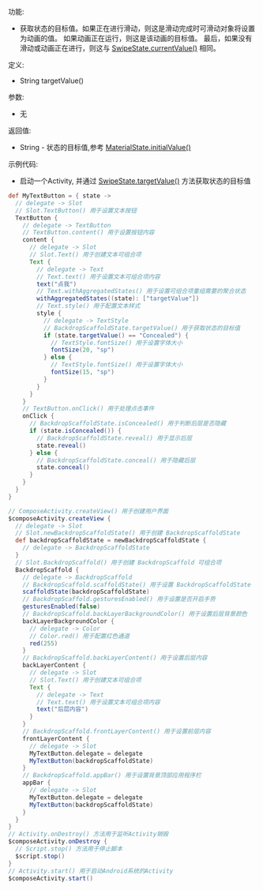 功能:

+ 获取状态的目标值。如果正在进行滑动，则这是滑动完成时可滑动对象将设置为动画的值。 如果动画正在运行，则这是该动画的目标值。
  最后，如果没有滑动或动画正在进行，则这与 [SwipeState.currentValue()](/API/UI/Compose/State/SwipeState/README.md?id=currentValue)
  相同。

定义:

+ String targetValue()

参数:

+ 无

返回值:

+ String -
  状态的目标值,参考 [MaterialState.initialValue()](/API/UI/Compose/State/MaterialState/README.md?id=initialValue)

示例代码:

+ 启动一个Activity, 并通过 [SwipeState.targetValue()](/API/UI/Compose/State/SwipeState/README.md?id=targetValue)
  方法获取状态的目标值

```groovy
def MyTextButton = { state ->
  // delegate -> Slot
  // Slot.TextButton() 用于设置文本按钮
  TextButton {
    // delegate -> TextButton
    // TextButton.content() 用于设置按钮内容
    content {
      // delegate -> Slot
      // Slot.Text() 用于创建文本可组合项
      Text {
        // delegate -> Text
        // Text.text() 用于设置文本可组合项内容
        text("点我")
        // Text.withAggregatedStates() 用于设置可组合项重组需要的聚合状态
        withAggregatedStates((state): ["targetValue"])
        // Text.style() 用于配置文本样式
        style {
          // delegate -> TextStyle
          // BackdropScaffoldState.targetValue() 用于获取状态的目标值
          if (state.targetValue() == "Concealed") {
            // TextStyle.fontSize() 用于设置字体大小
            fontSize(20, "sp")
          } else {
            // TextStyle.fontSize() 用于设置字体大小
            fontSize(15, "sp")
          }
        }
      }
    }
    // TextButton.onClick() 用于处理点击事件
    onClick {
      // BackdropScaffoldState.isConcealed() 用于判断后层是否隐藏
      if (state.isConcealed()) {
        // BackdropScaffoldState.reveal() 用于显示后层
        state.reveal()
      } else {
        // BackdropScaffoldState.conceal() 用于隐藏后层
        state.conceal()
      }
    }
  }
}

// ComposeActivity.createView() 用于创建用户界面
$composeActivity.createView {
  // delegate -> Slot
  // Slot.newBackdropScaffoldState() 用于创建 BackdropScaffoldState
  def backdropScaffoldState = newBackdropScaffoldState {
    // delegate -> BackdropScaffoldState
  }
  // Slot.BackdropScaffold() 用于创建 BackdropScaffold 可组合项
  BackdropScaffold {
    // delegate -> BackdropScaffold
    // BackdropScaffold.scaffoldState() 用于设置 BackdropScaffoldState
    scaffoldState(backdropScaffoldState)
    // BackdropScaffold.gesturesEnabled() 用于设置是否开启手势
    gesturesEnabled(false)
    // BackdropScaffold.backLayerBackgroundColor() 用于设置后层背景颜色
    backLayerBackgroundColor {
      // delegate -> Color
      // Color.red() 用于配置红色通道
      red(255)
    }
    // BackdropScaffold.backLayerContent() 用于设置后层内容
    backLayerContent {
      // delegate -> Slot
      // Slot.Text() 用于创建文本可组合项
      Text {
        // delegate -> Text
        // Text.text() 用于设置文本可组合项内容
        text("后层内容")
      }
    }
    // BackdropScaffold.frontLayerContent() 用于设置前层内容
    frontLayerContent {
      // delegate -> Slot
      MyTextButton.delegate = delegate
      MyTextButton(backdropScaffoldState)
    }
    // BackdropScaffold.appBar() 用于设置背景顶部应用程序栏
    appBar {
      // delegate -> Slot
      MyTextButton.delegate = delegate
      MyTextButton(backdropScaffoldState)
    }
  }
}
// Activity.onDestroy() 方法用于监听Activity销毁
$composeActivity.onDestroy {
  // Script.stop() 方法用于停止脚本
  $script.stop()
}
// Activity.start() 用于启动Android系统的Activity
$composeActivity.start()
```